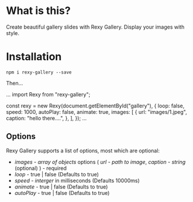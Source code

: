 # What is this?

Create beautiful gallery slides with Rexy Gallery. Display your images with style.

# Installation

`npm i rexy-gallery --save`

Then...

...
import Rexy from "rexy-gallery";

const rexy = new Rexy(document.getElementById("gallery"), {
loop: false,
speed: 1000,
autoPlay: false,
animate: true,
images: [
{
url: "images/1.jpeg",
caption: "hello there....",
},
],
});
...

## Options

Rexy Gallery supports a list of options, most which are optional:

- _images_ - _array of objects_ options ( _url_ - _path to image_, _caption_ - _string_ (optional) ) - required
- _loop_ - true | false (Defaults to true)
- _speed_ - _interger_ in milliseconds (Defaults 10000ms)
- _animate_ - true | false (Defaults to true)
- _autoPlay_ - true | false (Defaults to true)
